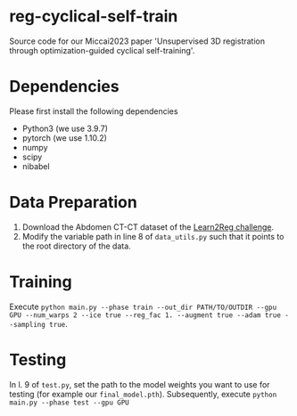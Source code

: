 # reg-cyclical-self-train
Source code for our Miccai2023 paper 'Unsupervised 3D registration through optimization-guided cyclical self-training'.

# Dependencies
Please first install the following dependencies
* Python3 (we use 3.9.7)
* pytorch (we use 1.10.2)
* numpy
* scipy
* nibabel

# Data Preparation
1. Download the Abdomen CT-CT dataset of the [Learn2Reg challenge](https://learn2reg.grand-challenge.org/Datasets/).
2. Modify the variable path in line 8 of `data_utils.py` such that it points to the root directory of the data.

# Training
Execute `python main.py --phase train --out_dir PATH/TO/OUTDIR --gpu GPU --num_warps 2 --ice true --reg_fac 1. --augment true --adam true --sampling true`.

# Testing
In l. 9 of `test.py`, set the path to the model weights you want to use for testing (for example our `final_model.pth`). Subsequently, execute `python main.py --phase test --gpu GPU`
